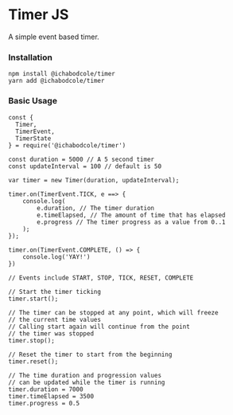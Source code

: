 Timer JS
==========

A simple event based timer.

### Installation

    npm install @ichabodcole/timer
    yarn add @ichabodcole/timer

### Basic Usage

    const {
      Timer,
      TimerEvent,
      TimerState
    } = require('@ichabodcole/timer')

    const duration = 5000 // A 5 second timer
    const updateInterval = 100 // default is 50

    var timer = new Timer(duration, updateInterval);

    timer.on(TimerEvent.TICK, e ==> {
        console.log(
            e.duration, // The timer duration
            e.timeElapsed, // The amount of time that has elapsed
            e.progress // The timer progress as a value from 0..1
        );
    });

    timer.on(TimerEvent.COMPLETE, () => {
        console.log('YAY!')
    })

    // Events include START, STOP, TICK, RESET, COMPLETE

    // Start the timer ticking
    timer.start();

    // The timer can be stopped at any point, which will freeze
    // the current time values
    // Calling start again will continue from the point
    // the timer was stopped
    timer.stop();

    // Reset the timer to start from the beginning
    timer.reset();

    // The time duration and progression values
    // can be updated while the timer is running
    timer.duration = 7000
    timer.timeElapsed = 3500
    timer.progress = 0.5
